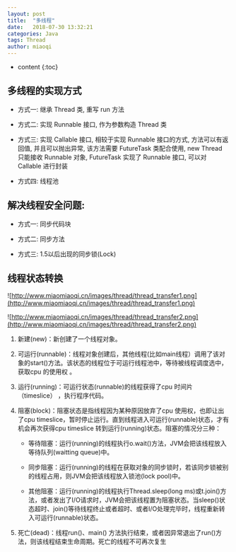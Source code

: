 ```yaml
---
layout: post
title:  "多线程"
date:   2018-07-30 13:32:21
categories: Java
tags: Thread
author: miaoqi
---
```


* content
{:toc}
## 多线程的实现方式

* 方式一: 继承 Thread 类, 重写 run 方法

* 方式二: 实现 Runnable 接口, 作为参数构造 Thread 类

* 方式三: 实现 Callable 接口, 相较于实现 Runnable 接口的方式, 方法可以有返回值, 并且可以抛出异常, 该方法需要 FutureTask 类配合使用, new Thread 只能接收 Runnable 对象, FutureTask 实现了 Runnable 接口, 可以对 Callable 进行封装

* 方式四: 线程池

## 解决线程安全问题:

* 方式一: 同步代码块

* 方式二: 同步方法

* 方式三: 1.5以后出现的同步锁(Lock)

## 线程状态转换

![http://www.miaomiaoqi.cn/images/thread/thread_transfer1.png](http://www.miaomiaoqi.cn/images/thread/thread_transfer1.png)

![http://www.miaomiaoqi.cn/images/thread/thread_transfer2.png](http://www.miaomiaoqi.cn/images/thread/thread_transfer2.png)

1. 新建(new)：新创建了一个线程对象。

2. 可运行(runnable)：线程对象创建后，其他线程(比如main线程）调用了该对象的start()方法。该状态的线程位于可运行线程池中，等待被线程调度选中，获取cpu 的使用权 。

3. 运行(running)：可运行状态(runnable)的线程获得了cpu 时间片（timeslice） ，执行程序代码。

4. 阻塞(block)：阻塞状态是指线程因为某种原因放弃了cpu 使用权，也即让出了cpu timeslice，暂时停止运行。直到线程进入可运行(runnable)状态，才有机会再次获得cpu timeslice 转到运行(running)状态。阻塞的情况分三种： 

    * 等待阻塞：运行(running)的线程执行o.wait()方法，JVM会把该线程放入等待队列(waitting queue)中。

    * 同步阻塞：运行(running)的线程在获取对象的同步锁时，若该同步锁被别的线程占用，则JVM会把该线程放入锁池(lock pool)中。

    * 其他阻塞：运行(running)的线程执行Thread.sleep(long ms)或t.join()方法，或者发出了I/O请求时，JVM会把该线程置为阻塞状态。当sleep()状态超时、join()等待线程终止或者超时、或者I/O处理完毕时，线程重新转入可运行(runnable)状态。

5. 死亡(dead)：线程run()、main() 方法执行结束，或者因异常退出了run()方法，则该线程结束生命周期。死亡的线程不可再次复生
